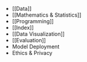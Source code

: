 


- [[Data]]
- [[Mathematics & Statistics]]
- [[Programming]]
- [[Index]]
- [[Data Visualization]]
- [[Evaluation]]
- Model Deployment
- Ethics & Privacy

